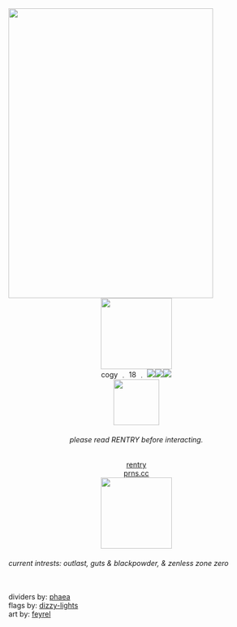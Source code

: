 
<img src="https://64.media.tumblr.com/39e576c583beef3e57933a94a202c345/17c7bb1a0486b48d-0e/s2048x3072/808b564a8bfe8128c383a70e8daa63bfa91e50ce.pnj" height="570px" width="403px" align="left">
<div align="center">
 <img src="https://64.media.tumblr.com/a8182c0b77319cd0221287d785e9885e/948b31eb082a3c1a-a6/s2048x3072/29112b1bd217ca6ddf77c582519a552464f800b8.pnj" height="140px"><br>
 cogy ﹒ 18 ﹒ <img src="https://64.media.tumblr.com/285cd797609c865196ece04ced1ae17d/554e37fffe3e1e13-b4/s75x75_c1/b84fcae69b63bd6bea1b11ab93872fa43a93d504.gifv"><img src="https://64.media.tumblr.com/9aed40b02420f17eec899bfb38fc108a/5ec3909bb84752a1-49/s75x75_c1/a02dccb3fa1c60b01e29cb273b9515dcc2fa53d9.gifv"><img src="https://64.media.tumblr.com/b8edd53e299ed10f6411be371038c9ae/554e37fffe3e1e13-02/s75x75_c1/de25ca5fd2b3f3ad0b7e819551b760ab3515de06.gifv"><br>
 <img src="https://cdn.discordapp.com/attachments/828126968708726787/1293952434309173352/dddddddddddddddddddddddd.png?ex=67093e9c&is=6707ed1c&hm=41d0f80b210f3358b588eef24f79be428f1194a1a95e2b86beef1b690b6e1004&" height="90px">
 <h6>please read RENTRY before interacting. </h6>
 <a href="https://rentry.co/cogy">rentry</a><br>
 <a href="https://pronouns.cc/@cogy">prns.cc</a><br>
<img src="https://64.media.tumblr.com/dbf8415f3422d1e9a15c26ff14289fe9/948b31eb082a3c1a-ca/s2048x3072/4fb5d0658cc9b0d1f2813920e155c2bffc3d7727.pnj" height="140"></div>
<h6>current intrests: outlast, guts & blackpowder, & zenless zone zero</h6><br>
dividers by: <a href="https://www.tumblr.com/phaea">phaea</a><br>
flags by: <a href="https://www.tumblr.com/dizzy-lights">dizzy-lights</a><br>
art by: <a href="https://www.tumblr.com/feyrel">feyrel</a>
